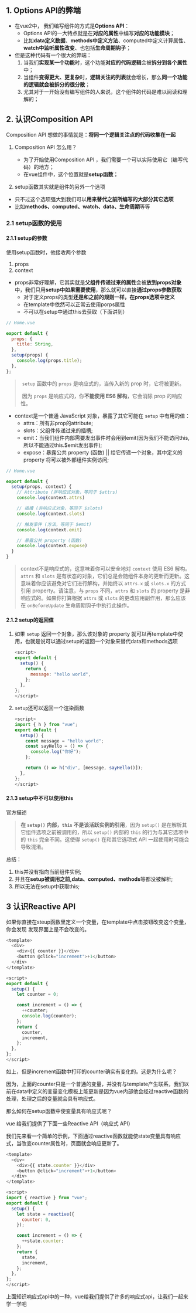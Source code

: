 ## 1. Options API的弊端

- 在vue2中， 我们编写组件的方式是**Options API**：
  - Options API的一大特点就是在**对应的属性**中编写**对应的功能模块**；
  - 比如**data定义数据**、**methods中定义方法**、computed中定义计算属性、**watch中监听属性改变**、也包括**生命周期钩子**；
- 但是这种代码有一个很大的弊端：
  1. 当我们**实现某一个功能**时，这个功能**对应的代码逻辑**会被**拆分到各个属性**中；
  2. 当组件**变得更大、更复杂**时，**逻辑关注的列表**就会增长，那么**同一个功能的逻辑就会被拆分的很分散**；
  3. 尤其对于一开始没有编写组件的人来说，这个组件的代码是难以阅读和理解的；





## 2. 认识Composition API

Composition API 想做的事情就是：**将同一个逻辑关注点的代码收集在一起**

1. Composition API 怎么用？

	- 为了开始使用Composition API ，我们需要一个可以实际使用它（编写代码）的地方；
	- 在vue组件中，这个位置就是**setup函数**；
2.  setup函数其实就是组件的另外一个选项
   - 只不过这个选项强大到我们可以**用来替代之前所编写的大部分其它选项**
   - 比如**methods、computed、watch、data、生命周期**等等



### 2.1 setup函数的使用

#### 2.1.1 setup的参数

使用setup函数时，他接收两个参数

1. props
2. context

- props非常好理解，它其实就是**父组件传递过来的属性**会被**放到props对象**中，我们只用**setup中如果需要使用**，那么就可以直接**通过props参数获取**
  - 对于定义props的类型**还是和之前的规则一样，在props选项中定义**
  - 在template中依然可以正常去使用porps属性
  - 不可以在setup中通过this去获取（下面讲到）

```javascript
// Home.vue

export default {
  props: {
    title: String,
  },
  setup(props) {
    console.log(props.title);
  },
};
```

> ​	`setup` 函数中的 `props` 是响应式的，当传入新的 prop 时，它将被更新。
>
> ​	因为 `props` 是响应式的，你**不能使用 ES6 解构**，它会消除 prop 的响应性。

- context是一个普通 JavaScript 对象，暴露了其它可能在 `setup` 中有用的值：
  - attrs：所有非prop的attribute;
  - slots：父组件传递过来的插槽;
  - emit：当我们组件内部需要发出事件时会用到emit(因为我们不能访问this,所以不能通过this.$emit发出事件);
  - expose：暴露公共 property (函数) || 给它传递一个对象，其中定义的 property 将可以被外部组件实例访问;

```javascript
// Home.vue

export default {
  setup(props, context) {
    // Attribute (非响应式对象，等同于 $attrs)
    console.log(context.attrs)

    // 插槽 (非响应式对象，等同于 $slots)
    console.log(context.slots)

    // 触发事件 (方法，等同于 $emit)
    console.log(context.emit)

    // 暴露公共 property (函数)
    console.log(context.expose)
  }
}
```

> context不是响应式的，这意味着你可以安全地对 `context` 使用 ES6 解构。
> `attrs` 和 `slots` 是有状态的对象，它们总是会随组件本身的更新而更新。这意味着你应该避免对它们进行解构，并始终以 `attrs.x` 或 `slots.x` 的方式引用 property。请注意，与 `props` 不同，`attrs` 和 `slots` 的 property 是**非**响应式的。如果你打算根据 `attrs` 或 `slots` 的更改应用副作用，那么应该在 `onBeforeUpdate` 生命周期钩子中执行此操作。

#### 2.1.2 setup的返回值

1. 如果 `setup` 返回一个对象，那么该对象的 property 就可以再template中使用，也就是说可以通过setup的返回一个对象来替代data和methods选项

   ```javascript
   <script>
   export default {
     setup() {
       return {
         message: "hello world",
       };
     },
   };
   </script>
   ```

   

2.  `setup`还可以返回一个渲染函数

    ```javascript
    <script>
    import { h } from "vue";
    export default {
      setup() {
        const message = "hello world";
        const sayHello = () => {
          console.log("你好");
        };

        return () => h("div", [message, sayHello()]);
      },
    };
    </script>
    ```



#### 2.1.3 setup中不可以使用this

官方描述

> **在 `setup()` 内部，`this` 不是该活跃实例的引用**，因为 `setup()` 是在解析其它组件选项之前被调用的，所以 `setup()` 内部的 `this` 的行为与其它选项中的 `this` 完全不同。这使得 `setup()` 在和其它选项式 API 一起使用时可能会导致混淆。

总结：

1. this并没有指向当前组件实例;
2. 并且在**setup被调用之前,data、computed、methods**等都没被解析;
3. 所以无法在setup中获取this;



## 3 认识Reactive API 

如果你直接在steup函数里定义一个变量，在template中点击按钮改变这个变量，你会发现 发现界面上是不会改变的。

```javascript
<template>
  <div>
    <div>{{ counter }}</div>
    <button @click="increment">+1</button>
  </div>
</template>

<script>
export default {
  setup() {
    let counter = 0;

    const increment = () => {
      ++counter;
      console.log(counter);
    };
    return {
      counter,
      increment,
    };
  },
};
</script>
```

如上，但是increment函数中打印的counter确实有变化的。这是为什么呢？

因为，上面的counter只是一个普通的变量，并没有与template产生联系，我们以前在data中定义的变量变化模板上能更新是因为vue内部他会经过reactive函数的处理，处理之后的变量就会具有响应式。



那么如何在setup函数中使变量具有响应式呢？

vue 给我们提供了下面一些Reactive API（响应式 API）

我们先来看一个简单的示例，下面通过reactive函数就能使state变量具有响应式，当改变counter属性时，页面就会响应更新了。

```javascript
<template>
  <div>
    <div>{{ state.counter }}</div>
    <button @click="increment">+1</button>
  </div>
</template>

<script>
import { reactive } from "vue";
export default {
  setup() {
    let state = reactive({
      counter: 0,
    });

    const increment = () => {
      ++state.counter;
    };
    return {
      state,
      increment,
    };
  },
};
</script>
```

上面知识响应式api中的一种，vue给我们提供了许多的响应式api，让我们一起来学一学吧











